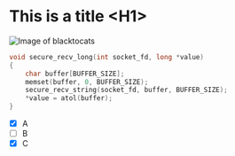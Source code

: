 # This is a title \<H1\>

![Image of blacktocats](https://octodex.github.com/images/blacktocats.png)

```c
void secure_recv_long(int socket_fd, long *value)
{
	char buffer[BUFFER_SIZE];
	memset(buffer, 0, BUFFER_SIZE);
	secure_recv_string(socket_fd, buffer, BUFFER_SIZE);
	*value = atol(buffer);
}
```

- [X] A
- [ ] B
- [X] C
